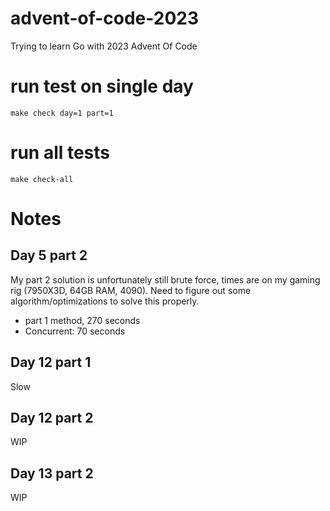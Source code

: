 # advent-of-code-2023

Trying to learn Go with 2023 Advent Of Code




# run test on single day
`make check day=1 part=1`

# run all tests
`make check-all`




# Notes
## Day 5 part 2
My part 2 solution is unfortunately still brute force, times are on my gaming rig (7950X3D, 64GB RAM, 4090). Need to figure out some algorithm/optimizations to solve this properly.
* part 1 method,  270 seconds
* Concurrent: 70 seconds


## Day 12 part 1
Slow

## Day 12 part 2
WIP

## Day 13 part 2
WIP

